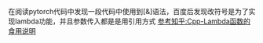 在阅读pytorch代码中发现一段代码中使用到[&]语法，百度后发现改符号是为了实现lambda功能，并且参数传入都是是用引用方式
[参考知乎:Cpp-Lambda函数的食用说明](https://zhuanlan.zhihu.com/p/344407866)